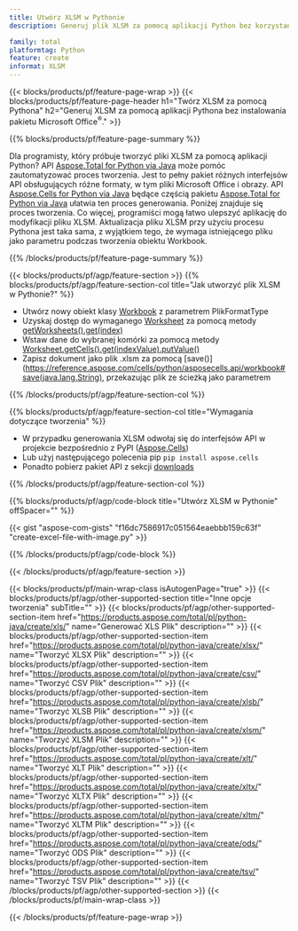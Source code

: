 ```yaml
---
title: Utwórz XLSM w Pythonie
description: Generuj plik XLSM za pomocą aplikacji Python bez korzystania z pakietu Microsoft Office. 

family: total
platformtag: Python
feature: create
informat: XLSM
---
```

{{< blocks/products/pf/feature-page-wrap >}}
{{< blocks/products/pf/feature-page-header h1="Twórz XLSM za pomocą Pythona" h2="Generuj XLSM za pomocą aplikacji Pythona bez instalowania pakietu Microsoft Office<sup>&reg;</sup>." >}}

{{% blocks/products/pf/feature-page-summary %}}

Dla programisty, który próbuje tworzyć pliki XLSM za pomocą aplikacji Python? API [Aspose.Total for Python via Java](https://products.aspose.com/total/python-java/) może pomóc zautomatyzować proces tworzenia. Jest to pełny pakiet różnych interfejsów API obsługujących różne formaty, w tym pliki Microsoft Office i obrazy. API [Aspose.Cells for Python via Java](https://products.aspose.com/cells/python-java/) będące częścią pakietu [Aspose.Total for Python via Java](https://products.aspose.com/total/python-java/) ułatwia ten proces generowania. Poniżej znajduje się proces tworzenia. Co więcej, programiści mogą łatwo ulepszyć aplikację do modyfikacji pliku XLSM. Aktualizacja pliku XLSM przy użyciu procesu Pythona jest taka sama, z wyjątkiem tego, że wymaga istniejącego pliku jako parametru podczas tworzenia obiektu Workbook.

{{% /blocks/products/pf/feature-page-summary %}}

{{< blocks/products/pf/agp/feature-section >}}
{{% blocks/products/pf/agp/feature-section-col title="Jak utworzyć plik XLSM w Pythonie?" %}}

- Utwórz nowy obiekt klasy [Workbook](https://reference.aspose.com/cells/python/asposecells.api/Workbook) z parametrem PlikFormatType
- Uzyskaj dostęp do wymaganego [Worksheet](https://reference.aspose.com/cells/python/asposecells.api/Worksheet) za pomocą metody [getWorksheets().get(index)](https://reference.aspose.com/cells/python/asposecells.api/workbook#Worksheets)
- Wstaw dane do wybranej komórki za pomocą metody [Worksheet.getCells().get(indexValue).putValue()](https://reference.aspose.com/cells/python/asposecells.api/worksheet#Cells)
- Zapisz dokument jako plik .xlsm za pomocą [save()](https://reference.aspose.com/cells/python/asposecells.api/workbook#save(java.lang.String), przekazując plik ze ścieżką jako parametrem

{{% /blocks/products/pf/agp/feature-section-col %}}

{{% blocks/products/pf/agp/feature-section-col title="Wymagania dotyczące tworzenia" %}}

- W przypadku generowania XLSM odwołaj się do interfejsów API w projekcie bezpośrednio z PyPI ([Aspose.Cells](https://pypi.org/project/aspose-cells/))
- Lub użyj następującego polecenia pip ```pip install aspose.cells``` 
- Ponadto pobierz pakiet API z sekcji [downloads](https://downloads.aspose.com/cells/python-java) 

{{% /blocks/products/pf/agp/feature-section-col %}}

{{% blocks/products/pf/agp/code-block title="Utwórz XLSM w Pythonie" offSpacer="" %}}

{{< gist "aspose-com-gists" "f16dc7586917c051564eaebbb159c63f" "create-excel-file-with-image.py" >}}

{{% /blocks/products/pf/agp/code-block %}}

{{< /blocks/products/pf/agp/feature-section >}}

{{< blocks/products/pf/main-wrap-class isAutogenPage="true" >}}
{{< blocks/products/pf/agp/other-supported-section title="Inne opcje tworzenia" subTitle="" >}}
{{< blocks/products/pf/agp/other-supported-section-item href="https://products.aspose.com/total/pl/python-java/create/xls/" name="Generować XLS Plik" description="" >}}
{{< blocks/products/pf/agp/other-supported-section-item href="https://products.aspose.com/total/pl/python-java/create/xlsx/" name="Tworzyć XLSX Plik" description="" >}}
{{< blocks/products/pf/agp/other-supported-section-item href="https://products.aspose.com/total/pl/python-java/create/csv/" name="Tworzyć CSV Plik" description="" >}}
{{< blocks/products/pf/agp/other-supported-section-item href="https://products.aspose.com/total/pl/python-java/create/xlsb/" name="Tworzyć XLSB Plik" description="" >}}
{{< blocks/products/pf/agp/other-supported-section-item href="https://products.aspose.com/total/pl/python-java/create/xlsm/" name="Tworzyć XLSM Plik" description="" >}}
{{< blocks/products/pf/agp/other-supported-section-item href="https://products.aspose.com/total/pl/python-java/create/xlt/" name="Tworzyć XLT Plik" description="" >}}
{{< blocks/products/pf/agp/other-supported-section-item href="https://products.aspose.com/total/pl/python-java/create/xltx/" name="Tworzyć XLTX Plik" description="" >}}
{{< blocks/products/pf/agp/other-supported-section-item href="https://products.aspose.com/total/pl/python-java/create/xltm/" name="Tworzyć XLTM Plik" description="" >}}
{{< blocks/products/pf/agp/other-supported-section-item href="https://products.aspose.com/total/pl/python-java/create/ods/" name="Tworzyć ODS Plik" description="" >}}
{{< blocks/products/pf/agp/other-supported-section-item href="https://products.aspose.com/total/pl/python-java/create/tsv/" name="Tworzyć TSV Plik" description="" >}}
{{< /blocks/products/pf/agp/other-supported-section >}}
{{< /blocks/products/pf/main-wrap-class >}}

{{< /blocks/products/pf/feature-page-wrap >}}
